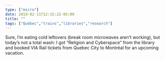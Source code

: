 ```yaml
---
type: ["micro"]
date: 2019-02-11T12:15:22-05:00
title: ""
tags: ["Québec","trains","libraries","research"]
---
```

Sure, I’m eating cold leftovers (break room microwaves aren’t working), but today’s not a total wash: I got “Religion and Cyberspace” from the library and booked VIA Rail tickets from Quebec City to Montréal for an upcoming vacation.

